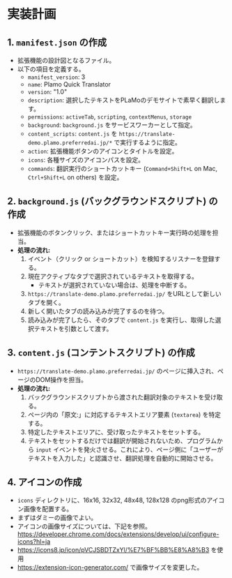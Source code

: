 # 実装計画

## 1. `manifest.json` の作成
- 拡張機能の設計図となるファイル。
- 以下の項目を定義する。
  - `manifest_version`: 3
  - `name`: Plamo Quick Translator
  - `version`: "1.0"
  - `description`: 選択したテキストをPLaMoのデモサイトで素早く翻訳します。
  - `permissions`: `activeTab`, `scripting`, `contextMenus`, `storage`
  - `background`: `background.js` をサービスワーカーとして指定。
  - `content_scripts`: `content.js` を `https://translate-demo.plamo.preferredai.jp/*` で実行するように指定。
  - `action`: 拡張機能ボタンのアイコンとタイトルを設定。
  - `icons`: 各種サイズのアイコンパスを設定。
  - `commands`: 翻訳実行のショートカットキー (`Command+Shift+L` on Mac, `Ctrl+Shift+L` on others) を設定。

## 2. `background.js` (バックグラウンドスクリプト) の作成
- 拡張機能のボタンクリック、またはショートカットキー実行時の処理を担当。
- **処理の流れ:**
  1. イベント（クリック or ショートカット）を検知するリスナーを登録する。
  2. 現在アクティブなタブで選択されているテキストを取得する。
     - テキストが選択されていない場合は、処理を中断する。
  3. `https://translate-demo.plamo.preferredai.jp/` をURLとして新しいタブを開く。
  4. 新しく開いたタブの読み込みが完了するのを待つ。
  5. 読み込みが完了したら、そのタブで `content.js` を実行し、取得した選択テキストを引数として渡す。

## 3. `content.js` (コンテントスクリプト) の作成
- `https://translate-demo.plamo.preferredai.jp/` のページに挿入され、ページのDOM操作を担当。
- **処理の流れ:**
  1. バックグラウンドスクリプトから渡された翻訳対象のテキストを受け取る。
  2. ページ内の「原文:」に対応するテキストエリア要素 (`textarea`) を特定する。
  3. 特定したテキストエリアに、受け取ったテキストをセットする。
  4. テキストをセットするだけでは翻訳が開始されないため、プログラムから `input` イベントを発火させる。これにより、ページ側に「ユーザーがテキストを入力した」と認識させ、翻訳処理を自動的に開始させる。

## 4. アイコンの作成
- `icons` ディレクトリに、16x16, 32x32, 48x48, 128x128 のpng形式のアイコン画像を配置する。
- まずはダミーの画像でよい。 
- アイコンの画像サイズについては、下記を参照。 https://developer.chrome.com/docs/extensions/develop/ui/configure-icons?hl=ja
- https://icons8.jp/icon/pVCJSBDTZxYl/%E7%BF%BB%E8%A8%B3 を使用
- https://extension-icon-generator.com/ で画像サイズを変更した。


